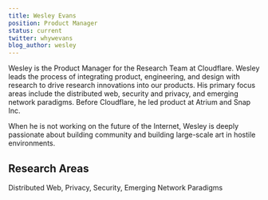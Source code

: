 ```yaml
---
title: Wesley Evans
position: Product Manager
status: current
twitter: whywevans
blog_author: wesley
---
```


Wesley is the Product Manager for the Research Team at Cloudflare. Wesley leads the process of integrating product, engineering, and design with research to drive research innovations into our products. His primary focus areas include the distributed web, security and privacy, and emerging network paradigms. Before Cloudflare, he led product at Atrium and Snap Inc.

When he is not working on the future of the Internet, Wesley is deeply passionate about building community and building large-scale art in hostile environments.

## Research Areas

Distributed Web, Privacy, Security, Emerging Network Paradigms
